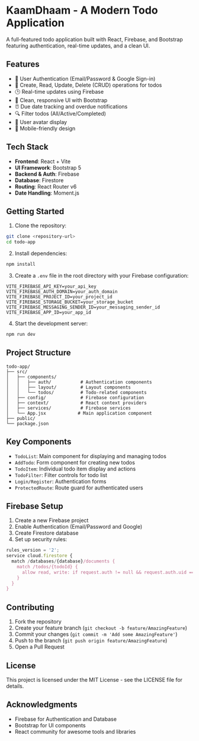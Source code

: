 # KaamDhaam - A Modern Todo Application

A full-featured todo application built with React, Firebase, and Bootstrap featuring authentication, real-time updates, and a clean UI.

## Features

- 🔐 User Authentication (Email/Password & Google Sign-in)
- 📝 Create, Read, Update, Delete (CRUD) operations for todos
- 🕒 Real-time updates using Firebase
- 🎨 Clean, responsive UI with Bootstrap
- ⏰ Due date tracking and overdue notifications
- 🔍 Filter todos (All/Active/Completed)
- 👤 User avatar display
- 📱 Mobile-friendly design

## Tech Stack

- **Frontend**: React + Vite
- **UI Framework**: Bootstrap 5
- **Backend & Auth**: Firebase
- **Database**: Firestore
- **Routing**: React Router v6
- **Date Handling**: Moment.js

## Getting Started

1. Clone the repository:
```bash
git clone <repository-url>
cd todo-app
```

2. Install dependencies:
```bash
npm install
```

3. Create a `.env` file in the root directory with your Firebase configuration:
```env
VITE_FIREBASE_API_KEY=your_api_key
VITE_FIREBASE_AUTH_DOMAIN=your_auth_domain
VITE_FIREBASE_PROJECT_ID=your_project_id
VITE_FIREBASE_STORAGE_BUCKET=your_storage_bucket
VITE_FIREBASE_MESSAGING_SENDER_ID=your_messaging_sender_id
VITE_FIREBASE_APP_ID=your_app_id
```

4. Start the development server:
```bash
npm run dev
```

## Project Structure

```
todo-app/
├── src/
│   ├── components/
│   │   ├── auth/           # Authentication components
│   │   ├── layout/         # Layout components
│   │   └── todos/          # Todo-related components
│   ├── config/             # Firebase configuration
│   ├── context/            # React context providers
│   ├── services/           # Firebase services
│   └── App.jsx            # Main application component
├── public/
└── package.json
```

## Key Components

- `TodoList`: Main component for displaying and managing todos
- `AddTodo`: Form component for creating new todos
- `TodoItem`: Individual todo item display and actions
- `TodoFilter`: Filter controls for todo list
- `Login/Register`: Authentication forms
- `ProtectedRoute`: Route guard for authenticated users

## Firebase Setup

1. Create a new Firebase project
2. Enable Authentication (Email/Password and Google)
3. Create Firestore database
4. Set up security rules:
```javascript
rules_version = '2';
service cloud.firestore {
  match /databases/{database}/documents {
    match /todos/{todoId} {
      allow read, write: if request.auth != null && request.auth.uid == resource.data.userId;
    }
  }
}
```

## Contributing

1. Fork the repository
2. Create your feature branch (`git checkout -b feature/AmazingFeature`)
3. Commit your changes (`git commit -m 'Add some AmazingFeature'`)
4. Push to the branch (`git push origin feature/AmazingFeature`)
5. Open a Pull Request

## License

This project is licensed under the MIT License - see the LICENSE file for details.

## Acknowledgments

- Firebase for Authentication and Database
- Bootstrap for UI components
- React community for awesome tools and libraries